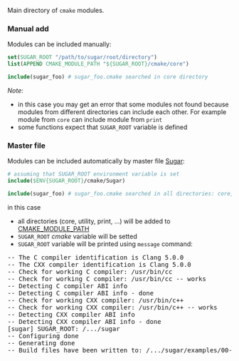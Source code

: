 Main directory of `cmake` modules.

### Manual add
Modules can be included manually:
```cmake
set(SUGAR_ROOT "/path/to/sugar/root/directory")
list(APPEND CMAKE_MODULE_PATH "${SUGAR_ROOT}/cmake/core")

include(sugar_foo) # sugar_foo.cmake searched in core directory
```

*Note*:
* in this case you may get an error that some modules not found because modules from
different directories can include each other. For example module from `core` can include module from `print`
* some functions expect that `SUGAR_ROOT` variable is defined

### Master file
Modules can be included automatically by master file [Sugar](https://github.com/ruslo/sugar/blob/master/cmake/Sugar):
```cmake
# assuming that SUGAR_ROOT environment variable is set
include($ENV{SUGAR_ROOT}/cmake/Sugar)

include(sugar_foo) # sugar_foo.cmake searched in all directories: core, print, utility, ...
```
in this case
* all directories (core, utility, print, ...) will be added to [CMAKE_MODULE_PATH](http://www.cmake.org/cmake/help/v2.8.11/cmake.html#variable:CMAKE_MODULE_PATH)
* `SUGAR_ROOT` *cmake* variable will be setted
* `SUGAR_ROOT` variable will be printed using `message` command:
<pre>
-- The C compiler identification is Clang 5.0.0
-- The CXX compiler identification is Clang 5.0.0
-- Check for working C compiler: /usr/bin/cc
-- Check for working C compiler: /usr/bin/cc -- works
-- Detecting C compiler ABI info
-- Detecting C compiler ABI info - done
-- Check for working CXX compiler: /usr/bin/c++
-- Check for working CXX compiler: /usr/bin/c++ -- works
-- Detecting CXX compiler ABI info
-- Detecting CXX compiler ABI info - done
[sugar] SUGAR_ROOT: /.../sugar
-- Configuring done
-- Generating done
-- Build files have been written to: /.../sugar/examples/00-detect/_builds/make-default
</pre>
